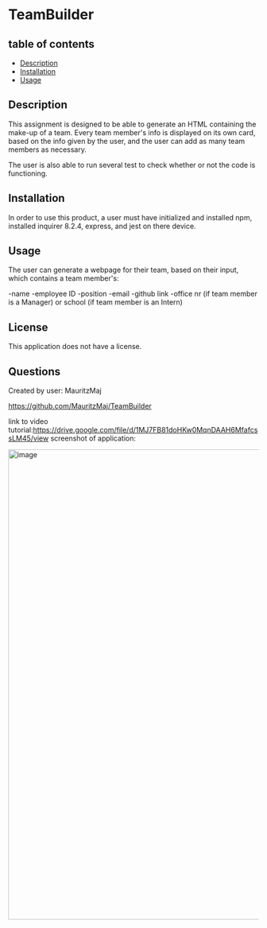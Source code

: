 # TeamBuilder

## table of contents
* [Description](#description)
* [Installation](#installation)
* [Usage](#usage)


## <a name="description"></a>Description

This assignment is designed to be able to generate an HTML containing the make-up of a team. Every team member's info is displayed on its own card, based on the info given by the user, and the user can add as many team members as necessary.

The user is also able to run several test to check whether or not the code is functioning.

## <a name="installation"></a>Installation

In order to use this product, a user must have initialized and installed npm, installed inquirer 8.2.4, express, and jest on there device. 

## <a name="usage"></a>Usage

The user can generate a webpage for their team, based on their input, which contains a team member's:

 -name
 -employee ID
 -position
 -email
 -github link
 -office nr (if team member is a Manager) or school (if team member is an Intern)


## <a name="license"></a>License 

This application does not have a license.

## <a name="questions"></a>Questions

Created by user: MauritzMaj

https://github.com/MauritzMaj/TeamBuilder

link to video tutorial:https://drive.google.com/file/d/1MJ7FB81doHKw0MqnDAAH6MfafcssLM45/view
screenshot of application:

<img width="946" alt="image" src="https://user-images.githubusercontent.com/105758175/214978145-181607e8-3626-4ead-8092-0ce1ad6c2d36.png">


